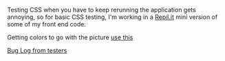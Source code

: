 Testing CSS when you have to keep rerunning the application gets annoying, so for basic CSS testing, I'm working in a [Repil.it](https://repl.it/@Tw1stedRain/frontend-testing) mini version of some of my front end code.

Getting colors to go with the picture [use this](https://www.canva.com/colors/color-palette-generator/)

[Bug Log from testers](https://docs.google.com/spreadsheets/d/1uY9GoH-cSoElgODPgeV3PflHjuR8MiA4m333iK5Qmqg/edit?usp=sharing)

